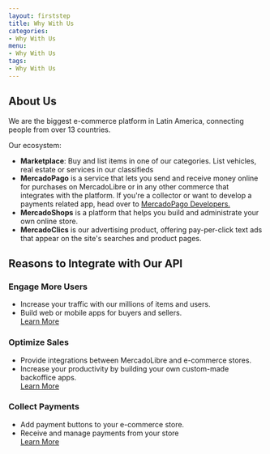 ```yaml
---
layout: firststep
title: Why With Us
categories: 
- Why With Us
menu:
- Why With Us
tags: 
- Why With Us
---
```


## About Us

We are the biggest e-commerce platform in Latin America, connecting people from over 13 countries.

Our ecosystem:

<ul class="ch-list parameters">
<li><strong>Marketplace</strong>: Buy and list items in one of our categories. List vehicles, real estate or services in our classifieds</li>
<li><strong>MercadoPago</strong> is a service that lets you send and receive money online for purchases on MercadoLibre or in any
other commerce that integrates with the platform. If you're a collector or want to develop a payments related
app, head over to <a href="https://developers.mercadopago.com/" target="_blank">MercadoPago Developers.</a></li>
<li><strong>MercadoShops</strong> is a platform that helps you build and administrate your own online store.</li>
<li><strong>MercadoClics</strong> is our advertising product, offering pay-per-click text ads that appear on the site's
searches and product pages.</li>
</ul>


## Reasons to Integrate with Our API

<section id="additional">
<nav class="ch-g1-3">
<div class="ch-centercolumn">
<h3>Engage More Users</h3>
<ul class="ch-list parameters">
<li>Increase your traffic with our
millions of items and users.</li>
<li>Build web or mobile apps for
buyers and sellers.</li>
<a href="/search-visual-introduction/">Learn More</a>
</ul>
</div>
</nav>

<nav class="ch-g1-3">
<div class="ch-centercolumn">
<h3>Optimize Sales</h3>
<ul class="ch-list parameters">
<li>Provide integrations between
MercadoLibre and e-commerce
stores.</li>
<li>Increase your productivity by building your own custom-made backoffice apps.</li>
<a href="/listing-introduction/">Learn More</a>
</ul>
</div>
</nav>

<nav class="ch-g1-3">
<div class="ch-centercolumn">
<h3>Collect Payments</h3>
<ul class="ch-list parameters">
<li>Add payment buttons to your e-commerce store.</li>
<li>Receive and manage payments from your store</li>
<a href="https://developers.mercadopago.com/" target="_blank">Learn More</a>
</ul>
</div>
</nav>
</section>


